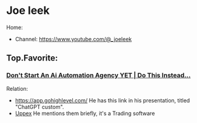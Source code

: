 # Joe leek 
Home:
- Channel: https://www.youtube.com/@_joeleek

## Top.Favorite:
### [Don't Start An Ai Automation Agency YET | Do This Instead...](https://youtu.be/LoKDViQAPW0)
Relation:
- https://app.gohighlevel.com/ He has this link in his presentation, titled "ChatGPT custom".
- [Uppex](https://uppex.com/) He mentions them briefly, it's a Trading software
